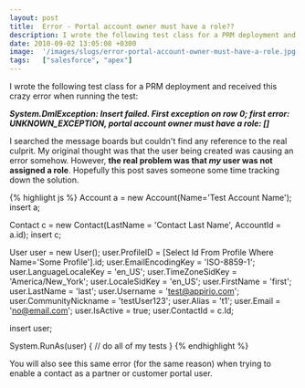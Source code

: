 ```yaml
---
layout: post
title:  Error - Portal account owner must have a role??
description: I wrote the following test class for a PRM deployment and received this crazy error when running the test-  System.DmlException- Insert failed. First exception on row 0; first error- UNKNOWN_EXCEPTION, portal account owner must have a role- .id; user.EmailEncodingKey = ISO-8859-1; user.LanguageLocaleKey = en_US; user.TimeZoneSidKey = America/New_York; user.LocaleSidKey = en_US; user.FirstName = first; user.LastName = last; user.Username = test@appirio.com;  user.CommunityNickname = testUser123; 
date: 2010-09-02 13:05:08 +0300
image:  '/images/slugs/error-portal-account-owner-must-have-a-role.jpg'
tags:   ["salesforce", "apex"]
---
```

<p>I wrote the following test class for a PRM deployment and received this crazy error when running the test:</p>
<p><em><strong>System.DmlException: Insert failed. First exception on row 0; first error: UNKNOWN_EXCEPTION, portal account owner must have a role: []</strong></em></p>
<p>I searched the message boards but couldn't find any reference to the real culprit. My original thought was that the user being created was causing an error somehow. However, <strong>the real problem was that <em>my</em> user was not assigned a role</strong>. Hopefully this post saves someone some time tracking down the solution.</p></p>
{% highlight js %} Account a = new Account(Name='Test Account Name');
 insert a;

 Contact c = new Contact(LastName = 'Contact Last Name', AccountId = a.id);
 insert c;

 User user = new User();
 user.ProfileID = [Select Id From Profile Where Name='Some Profile'].id;
 user.EmailEncodingKey = 'ISO-8859-1';
 user.LanguageLocaleKey = 'en_US';
 user.TimeZoneSidKey = 'America/New_York';
 user.LocaleSidKey = 'en_US';
 user.FirstName = 'first';
 user.LastName = 'last';
 user.Username = 'test@appirio.com';  
 user.CommunityNickname = 'testUser123';
 user.Alias = 't1';
 user.Email = 'no@email.com';
 user.IsActive = true;
 user.ContactId = c.Id;
 
 insert user;

 System.RunAs(user) {
  // do all of my tests
 }
{% endhighlight %}
<p>You will also see this same error (for the same reason) when trying to enable a contact as a partner or customer portal user.</p>
<p><img src="http://res.cloudinary.com/blog-jeffdouglas-com/image/upload/v1400327935/portal-user-error_qdinl7.png" alt="" ></p>

